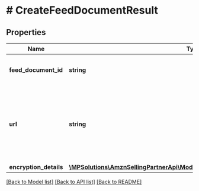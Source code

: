 # # CreateFeedDocumentResult

## Properties

Name | Type | Description | Notes
------------ | ------------- | ------------- | -------------
**feed_document_id** | **string** | The identifier of the feed document. |
**url** | **string** | The presigned URL for uploading the feed contents. This URL expires after 5 minutes. |
**encryption_details** | [**\MPSolutions\AmznSellingPartnerApi\Models\Feeds\FeedDocumentEncryptionDetails**](FeedDocumentEncryptionDetails.md) |  |

[[Back to Model list]](../../README.md#models) [[Back to API list]](../../README.md#endpoints) [[Back to README]](../../README.md)
